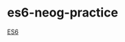 # es6-neog-practice

[ES6](https://codesandbox.io/s/es6-live-class-practice-d8vp5y?file=/src/index.js)
